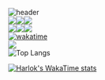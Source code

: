 ![header](https://capsule-render.vercel.app/api?type=waving&color=auto&height=300&section=header&text=Welcome-nl-Wooniverse&fontSize=90)<br />
<img src="https://img.shields.io/badge/-HTML-red"><img src="https://img.shields.io/badge/-Javascript-yellow"><img src="https://img.shields.io/badge/-CSS-blue"><br />
<img src="https://img.shields.io/badge/-Vue-green"><img src="https://img.shields.io/badge/-React-blue"><img src="https://img.shields.io/badge/-Typescript-152133"><br />
[![wakatime](https://wakatime.com/badge/user/da0f41f9-45d0-4a43-a7a9-10709b617bb2.svg?style=flat)](https://wakatime.com/@da0f41f9-45d0-4a43-a7a9-10709b617bb2)<br />
<a href="https://hhpluscertificateofcompletion.oopy.io/">
  <img src="https://static.spartacodingclub.kr/hanghae99/plus/completion/badge_white.svg" />
</a><br />
![Top Langs](https://github-readme-stats.vercel.app/api/top-langs/?username=seongwoo83&layout=compact&hide=html,css)

<!-- [![Anurag's GitHub stats](https://github-readme-stats.vercel.app/api?username=seongwoo83)](https://github.com/seongwoo83/github-readme-stats) -->
[![Harlok's WakaTime stats](https://github-readme-stats.vercel.app/api/wakatime?username=seongwoo83&layout=compact)](https://github.com/seongwoo83/github-readme-stats)
